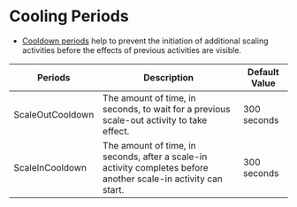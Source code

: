 # Cooling Periods
- [Cooldown periods](https://docs.aws.amazon.com/autoscaling/ec2/userguide/ec2-auto-scaling-scaling-cooldowns.html) help to prevent the initiation of additional scaling activities before the effects of previous activities are visible.

| Periods          | Description                                                                                                     | Default Value |
|------------------|-----------------------------------------------------------------------------------------------------------------|---------------|
| ScaleOutCooldown | The amount of time, in seconds, to wait for a previous scale-out activity to take effect.                       | 300 seconds   |
| ScaleInCooldown  | The amount of time, in seconds, after a scale-in activity completes before another scale-in activity can start. | 300 seconds   |